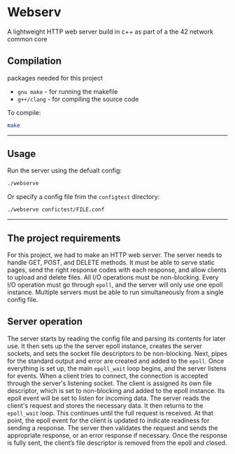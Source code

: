 # Webserv 

A lightweight HTTP web server build in c++ as part of a the 42 network common core 

## Compilation
packages needed for this project 
- `gnu make` - for running the makefile
- `g++/clang` - for compiling the source code

To compile:

```bash
make
```

---

## Usage

Run the server using the defualt config:
```bash
./webserve
```

Or specify a config file frim the `configtest` directory:

``` bash
./webserve confictest/FILE.conf
```

---

## The project requirements
For this project, we had to make an HTTP web server.
The server needs to handle GET, POST, and DELETE methods.
It must be able to serve static pages, send the right response codes with each response, and allow clients to upload and delete files.
All I/O operations must be non-blocking.
Every I/O operation must go through `epoll`, and the server will only use one epoll instance.
Multiple servers must be able to run simultaneously from a single config file.

## Server operation
The server starts by reading the config file and parsing its contents for later use.
It then sets up the the server epoll instance, creates the server sockets, and sets the socket file descriptors to be non-blocking.
Next, pipes for the standard output and error are created and added to the `epoll`.
Once everything is set up, the main `epoll_wait` loop begins, and the server listens for events.
When a client tries to connect, the connection is accepted through the server's listening socket.
The client is assigned its own file descriptor, which is set to non-blocking and added to the epoll instance. 
Its epoll event will be set to listen for incoming data.
The server reads the client's request and stores the necessary data. 
It then returns to the `epoll_wait` loop. This continues until the full request is received. 
At that point, the epoll event for the client is updated to indicate readiness for sending a response.
The server then validates the request and sends the appropriate response, or an error response if necessary.
Once the response is fully sent, the client’s file descriptor is removed from the epoll and closed.